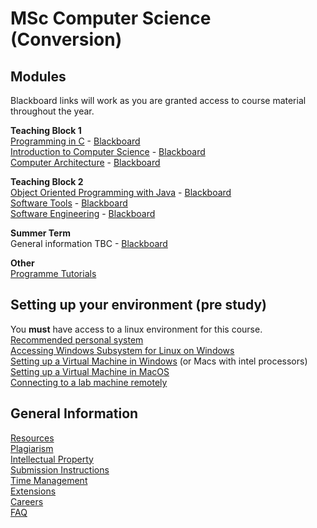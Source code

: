 # MSc Computer Science (Conversion)

## Modules
Blackboard links will work as you are granted access to course material throughout the year.

**Teaching Block 1**  
[Programming in C](https://cs-uob.github.io/PGT/TB1/Programming%20in%20C) - [Blackboard](https://www.ole.bris.ac.uk/webapps/blackboard/execute/launcher?type=Course&id=_252851_1&url=)  
[Introduction to Computer Science](https://cs-uob.github.io/PGT/TB1/Intro2CS) - [Blackboard](https://www.ole.bris.ac.uk/webapps/blackboard/execute/launcher?type=Course&id=_252886_1&url=)  
[Computer Architecture](https://cs-uob.github.io/PGT/TB1/Comp-Arch) - [Blackboard](https://www.ole.bris.ac.uk/webapps/blackboard/execute/launcher?type=Course&id=_252850_1&url=)  

**Teaching Block 2**  
[Object Oriented Programming with Java](https://cs-uob.github.io/PGT/TB2/java) - [Blackboard](https://www.ole.bris.ac.uk/webapps/blackboard/execute/launcher?type=Course&id=_252884_1&url=)  
[Software Tools](https://cs-uob.github.io/PGT/TB2/Software-Tools) - [Blackboard](https://www.ole.bris.ac.uk/webapps/blackboard/execute/launcher?type=Course&id=_252885_1&url=)  
[Software Engineering](https://cs-uob.github.io/PGT/TB2/Software-Engineering) - [Blackboard](https://www.ole.bris.ac.uk/webapps/blackboard/execute/launcher?type=Course&id=_252867_1&url=)

**Summer Term**  
General information TBC - [Blackboard](https://www.ole.bris.ac.uk/webapps/blackboard/execute/launcher?type=Course&id=_252868_1&url=)

**Other**  
[Programme Tutorials](https://cs-uob.github.io/PGT/Programme-Tutorials/Programme-Tutorials)

## Setting up your environment (pre study)  
You **must** have access to a linux environment for this course.  
[Recommended personal system](https://cs-uob.github.io/PGT/General-Info/your-system)  
[Accessing Windows Subsystem for Linux on Windows](https://cs-uob.github.io/PGT/Setup/WSL)  
[Setting up a Virtual Machine in Windows](https://cs-uob.github.io/PGT/Setup/WindowsVM) (or Macs with intel processors)  
[Setting up a Virtual Machine in MacOS](https://cs-uob.github.io/PGT/Setup/MacVM)  
[Connecting to a lab machine remotely](https://cs-uob.github.io/PGT/Setup/ssh)

## General Information  
[Resources](https://cs-uob.github.io/PGT/General-Info/Resources)  
[Plagiarism](https://cs-uob.github.io/PGT/General-Info/Plagiarism)  
[Intellectual Property](https://cs-uob.github.io/PGT/General-Info/IP)  
[Submission Instructions](https://cs-uob.github.io/PGT/General-Info/Submissions)  
[Time Management](https://cs-uob.github.io/PGT/General-Info/Time-Management)  
[Extensions](https://cs-uob.github.io/PGT/General-Info/Extensions)  
[Careers](https://cs-uob.github.io/PGT/General-Info/Careers)  
[FAQ](https://cs-uob.github.io/PGT/General-Info/FAQ)
